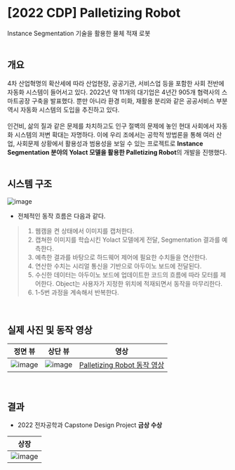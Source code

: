 # [2022 CDP] Palletizing Robot<br>
Instance Segmentation 기술을 활용한 물체 적재 로봇<br><br>

## 개요<br>
4차 산업혁명의 확산세에 따라 산업현장, 공공기관, 서비스업 등을 포함한 사회 전반에 자동화 시스템이 들어서고 있다. 2022년 약 11개의 대기업은 4년간 905개 협력사의 스마트공장 구축을 발표했다. 뿐만 아니라 환경 미화, 재활용 분리와 같은 공공서비스 부분 역시 자동화 시스템의 도입을 추진하고 있다.<br><br>
인건비, 삶의 질과 같은 문제를 차치하고도 인구 절벽의 문제에 놓인 현대 사회에서 자동화 시스템의 저변 확대는 자명하다.  이에 우리 조에서는 공학적 방법론을 통해 여러 산업, 사회문제 상황에서 활용성과 범용성을 보일 수 있는 프로젝트로 **Instance Segmentation 분야의 Yolact 모델을 활용한 Palletizing Robot**의 개발을 진행했다.<br><br>

## 시스템 구조<br>
![image](https://user-images.githubusercontent.com/90047145/209156393-4aaba3ce-a4cd-4500-9e99-fd42dc8446b0.png)
- 전체적인 동작 흐름은 다음과 같다.<br>
> 1. 웹캠을 켠 상태에서 이미지를 캡처한다.<br>
> 1. 캡쳐한 이미지를 학습시킨 Yolact 모델에게 전달, Segmentation 결과를 예측한다.<br>
> 1. 예측한 결과를 바탕으로 하드웨어 제어에 필요한 수치들을 연산한다.<br>
> 1. 연산한 수치는 시리얼 통신을 기반으로 아두이노 보드에 전달된다.<br>
> 1. 수신한 데이터는 아두이노 보드에 업데이트한 코드의 흐름에 따라 모터를 제어한다. Object는 사용자가 지정한 위치에 적재되면서 동작을 마무리한다.<br>
> 1. 1-5번 과정을 계속해서 반복한다.<br>
<br>

## 실제 사진 및 동작 영상<br>

|정면 뷰|상단 뷰|영상|
|:--:|:--:|:--:|
|![image](https://user-images.githubusercontent.com/90047145/209161345-2f550812-a013-46a8-b5b1-c2b34968f9e6.png)|![image](https://user-images.githubusercontent.com/90047145/209161518-90dfad5a-f409-4c6c-8948-513def11adec.png)|[Palletizing Robot 동작 영상](https://blog.naver.com/qkrtndud2010/222963116724)|

<br>

## 결과 <br>
- 2022 전자공학과 Capstone Design Project **금상 수상**<br>

|상장|
|:-:|
|![image](https://user-images.githubusercontent.com/90047145/209162845-4fd40617-96a5-4262-a139-98355b45d877.png)|

